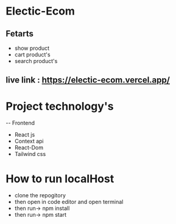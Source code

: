 # Electic-Ecom 
## Fetarts
- show product
- cart product's
- search product's
## live link : https://electic-ecom.vercel.app/
# Project  technology's
-- Frontend

- React js
- Context api
- React-Dom
- Tailwind css



 # How to run localHost  
 - clone the repogitory
 - then open in code editor and open terminal
 - then run-> npm install
 - then run-> npm start
